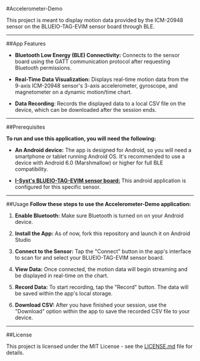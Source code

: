 #Accelerometer-Demo

This project is meant to display motion data provided by the ICM-20948 sensor on the BLUEIO-TAG-EVIM sensor board through BLE.

---

##App Features
- **Bluetooth Low Energy (BLE) Connectivity:** Connects to the sensor board using the GATT communication protocol after requesting Bluetooth permissions.

- **Real-Time Data Visualization:** Displays real-time motion data from the 9-axis ICM-20948 sensor's 3-axis accelerometer, gyroscope, and magnetometer on a dynamic motion/time chart.

- **Data Recording**: Records the displayed data to a local CSV file on the device, which can be downloaded after the session ends.

---

##Prerequisites

**To run and use this application, you will need the following:**

- **An Android device:** The app is designed for Android, so you will need a smartphone or tablet running Android OS. It's recommended to use a device with Android 6.0 (Marshmallow) or higher for full BLE compatibility.

- **[I-Syst's BLUEIO-TAG-EVIM sensor board:](https://micropython.org/download/BLUEIO_TAG_EVIM/)** This android application is configured for this specific sensor.

---

##Usage
**Follow these steps to use the Accelerometer-Demo application:**

1. **Enable Bluetooth:** Make sure Bluetooth is turned on on your Android device.

2. **Install the App:** As of now, fork this repository and launch it on Android Studio

3. **Connect to the Sensor:** Tap the "Connect" button in the app's interface to scan for and select your BLUEIO-TAG-EVIM sensor board.

4. **View Data:** Once connected, the motion data will begin streaming and be displayed in real-time on the chart.

5. **Record Data:** To start recording, tap the "Record" button. The data will be saved within the app's local storage.

6. **Download CSV:** After you have finished your session, use the "Download" option within the app to save the recorded CSV file to your device.

---

##License

This project is licensed under the MIT License - see the [LICENSE.md](https://github.com/DINDIN2007/Accelerometer-Demo?tab=MIT-1-ov-file#readme) file for details.

